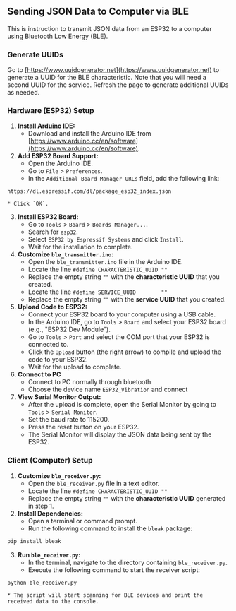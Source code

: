 ## Sending JSON Data to Computer via BLE

This is instruction to transmit JSON data from an ESP32 to a computer using Bluetooth Low Energy (BLE).
### Generate UUIDs
Go to [https://www.uuidgenerator.net](https://www.uuidgenerator.net) to generate a UUID for the BLE characteristic. Note that you will need a second UUID for the service. Refresh the page to generate additional UUIDs as needed.

### Hardware (ESP32) Setup

1. **Install Arduino IDE:**
    * Download and install the Arduino IDE from [https://www.arduino.cc/en/software](https://www.arduino.cc/en/software).
2. **Add ESP32 Board Support:**
    * Open the Arduino IDE.
    * Go to `File` \> `Preferences`.
    * In the `Additional Board Manager URLs` field, add the following link:

```
https://dl.espressif.com/dl/package_esp32_index.json
```

    * Click `OK`.
3. **Install ESP32 Board:**
    * Go to `Tools` \> `Board` \> `Boards Manager...`.
    * Search for `esp32`.
    * Select `ESP32 by Espressif Systems` and click `Install`.
    * Wait for the installation to complete.
4. **Customize `ble_transmitter.ino`:**
    * Open the `ble_transmitter.ino` file in the Arduino IDE.
    * Locate the line `#define CHARACTERISTIC_UUID ""`
    * Replace the empty string `""` with the **characteristic UUID** that you created.
    * Locate the line `#define SERVICE_UUID        ""`
    * Replace the empty string `""` with the **service UUID** that you created.
5. **Upload Code to ESP32:**
    * Connect your ESP32 board to your computer using a USB cable.
    * In the Arduino IDE, go to `Tools` \> `Board` and select your ESP32 board (e.g., "ESP32 Dev Module").
    * Go to `Tools` \> `Port` and select the COM port that your ESP32 is connected to.
    * Click the `Upload` button (the right arrow) to compile and upload the code to your ESP32.
    * Wait for the upload to complete.
6. **Connect to PC**
    * Connect to PC normally through bluetooth
    * Choose the device name `ESP32_Vibration` and connect
7. **View Serial Monitor Output:**
    * After the upload is complete, open the Serial Monitor by going to `Tools` \> `Serial Monitor`.
    * Set the baud rate to 115200.
    * Press the reset button on your ESP32.
    * The Serial Monitor will display the JSON data being sent by the ESP32.

### Client (Computer) Setup

1. **Customize `ble_receiver.py`:**
    * Open the `ble_receiver.py` file in a text editor.
    * Locate the line `#define CHARACTERISTIC_UUID ""`
    * Replace the empty string `""` with the **characteristic UUID** generated in step 1.
2. **Install Dependencies:**
    * Open a terminal or command prompt.
    * Run the following command to install the `bleak` package:

```bash
pip install bleak
```

3. **Run `ble_receiver.py`:**
    * In the terminal, navigate to the directory containing `ble_receiver.py`.
    * Execute the following command to start the receiver script:

```bash
python ble_receiver.py
```

    * The script will start scanning for BLE devices and print the received data to the console.




